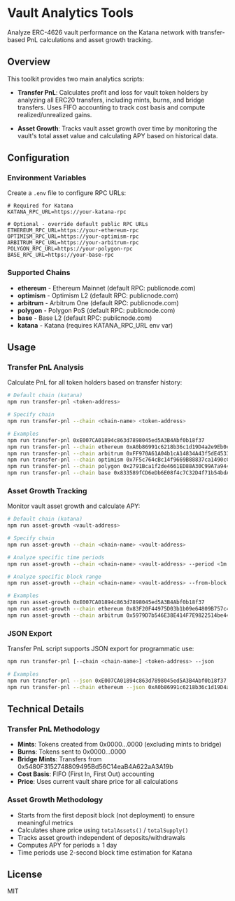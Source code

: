 # Vault Analytics Tools

Analyze ERC-4626 vault performance on the Katana network with transfer-based PnL calculations and asset growth tracking.

## Overview

This toolkit provides two main analytics scripts:

- **Transfer PnL**: Calculates profit and loss for vault token holders by analyzing all ERC20 transfers, including mints, burns, and bridge transfers. Uses FIFO accounting to track cost basis and compute realized/unrealized gains.

- **Asset Growth**: Tracks vault asset growth over time by monitoring the vault's total asset value and calculating APY based on historical data.

## Configuration

### Environment Variables

Create a `.env` file to configure RPC URLs:

```env
# Required for Katana
KATANA_RPC_URL=https://your-katana-rpc

# Optional - override default public RPC URLs
ETHEREUM_RPC_URL=https://your-ethereum-rpc
OPTIMISM_RPC_URL=https://your-optimism-rpc
ARBITRUM_RPC_URL=https://your-arbitrum-rpc
POLYGON_RPC_URL=https://your-polygon-rpc
BASE_RPC_URL=https://your-base-rpc
```

### Supported Chains

- **ethereum** - Ethereum Mainnet (default RPC: publicnode.com)
- **optimism** - Optimism L2 (default RPC: publicnode.com)
- **arbitrum** - Arbitrum One (default RPC: publicnode.com)
- **polygon** - Polygon PoS (default RPC: publicnode.com)
- **base** - Base L2 (default RPC: publicnode.com)
- **katana** - Katana (requires KATANA_RPC_URL env var)

## Usage

### Transfer PnL Analysis

Calculate PnL for all token holders based on transfer history:

```bash
# Default chain (katana)
npm run transfer-pnl <token-address>

# Specify chain
npm run transfer-pnl --chain <chain-name> <token-address>

# Examples
npm run transfer-pnl 0xE007CA01894c863d7898045ed5A3B4Abf0b18f37
npm run transfer-pnl --chain ethereum 0xA0b86991c6218b36c1d19D4a2e9Eb0cE3606eB48  # USDC on Ethereum
npm run transfer-pnl --chain arbitrum 0xFF970A61A04b1cA14834A43f5dE4533eBDDB5CC8  # USDC on Arbitrum
npm run transfer-pnl --chain optimism 0x7F5c764cBc14f9669B88837ca1490cCa17c31607  # USDC on Optimism
npm run transfer-pnl --chain polygon 0x2791Bca1f2de4661ED88A30C99A7a9449Aa84174   # USDC on Polygon
npm run transfer-pnl --chain base 0x833589fCD6eDb6E08f4c7C32D4f71b54bdA02913     # USDC on Base
```

### Asset Growth Tracking

Monitor vault asset growth and calculate APY:

```bash
# Default chain (katana)
npm run asset-growth <vault-address>

# Specify chain
npm run asset-growth --chain <chain-name> <vault-address>

# Analyze specific time periods
npm run asset-growth --chain <chain-name> <vault-address> --period <1m | 1w | 1d | 1y>

# Analyze specific block range
npm run asset-growth --chain <chain-name> <vault-address> --from-block 1000 --to-block 2000

# Examples
npm run asset-growth 0xE007CA01894c863d7898045ed5A3B4Abf0b18f37
npm run asset-growth --chain ethereum 0x83F20F44975D03b1b09e64809B757c47f942BEeA  # sDAI on Ethereum
npm run asset-growth --chain arbitrum 0x5979D7b546E38E414F7E9822514be443A4800529  # wstETH on Arbitrum
```

### JSON Export

Transfer PnL script supports JSON export for programmatic use:

```bash
npm run transfer-pnl [--chain <chain-name>] <token-address> --json

# Examples
npm run transfer-pnl --json 0xE007CA01894c863d7898045ed5A3B4Abf0b18f37
npm run transfer-pnl --chain ethereum --json 0xA0b86991c6218b36c1d19D4a2e9Eb0cE3606eB48
```

## Technical Details

### Transfer PnL Methodology

- **Mints**: Tokens created from 0x0000...0000 (excluding mints to bridge)
- **Burns**: Tokens sent to 0x0000...0000
- **Bridge Mints**: Transfers from 0x5480F3152748809495Bd56C14eaB4A622aA3A19b
- **Cost Basis**: FIFO (First In, First Out) accounting
- **Price**: Uses current vault share price for all calculations

### Asset Growth Methodology

- Starts from the first deposit block (not deployment) to ensure meaningful metrics
- Calculates share price using `totalAssets()` / `totalSupply()`
- Tracks asset growth independent of deposits/withdrawals
- Computes APY for periods ≥ 1 day
- Time periods use 2-second block time estimation for Katana

## License

MIT
